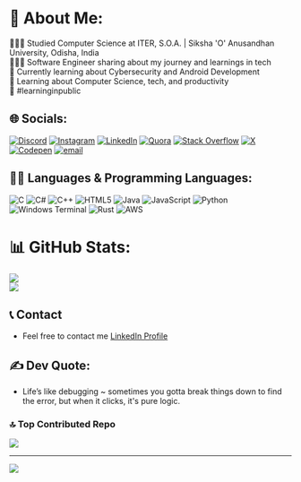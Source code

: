 # 💫 About Me:
👩🏻‍🎓 Studied Computer Science at ITER, S.O.A. | Siksha 'O' Anusandhan University, Odisha, India<br>👩🏻‍💻 Software Engineer sharing about my journey and learnings in tech<br>💭 Currently learning about Cybersecurity and Android Development<br>🎨 Learning about Computer Science, tech, and productivity <br>🌷 #learninginpublic <br>


## 🌐 Socials:
[![Discord](https://img.shields.io/badge/Discord-%237289DA.svg?logo=discord&logoColor=white)](https://discord.gg/yoursoumendra_) [![Instagram](https://img.shields.io/badge/Instagram-%23E4405F.svg?logo=Instagram&logoColor=white)](https://instagram.com/yoursomu__) [![LinkedIn](https://img.shields.io/badge/LinkedIn-%230077B5.svg?logo=linkedin&logoColor=white)](https://linkedin.com/in/https://www.linkedin.com/in/soumendra-sethy) [![Quora](https://img.shields.io/badge/Quora-%23B92B27.svg?logo=Quora&logoColor=white)](https://www.quora.com/profile/SOUMENDRA-SETHY-2) [![Stack Overflow](https://img.shields.io/badge/-Stackoverflow-FE7A16?logo=stack-overflow&logoColor=white)](https://stackoverflow.com/users/28815944/soumendra-sethy) [![X](https://img.shields.io/badge/X-black.svg?logo=X&logoColor=white)](https://x.com/@sethy_soumendra) [![Codepen](https://img.shields.io/badge/Codepen-000000?logo=codepen&logoColor=white)](https://codepen.io/https://codepen.io/yoursoumendra) [![email](https://img.shields.io/badge/Email-D14836?logo=gmail&logoColor=white)](mailto:yoursoumendra@gmail.com) 


## 👨‍💻 Languages & Programming Languages:
![C](https://img.shields.io/badge/c-%2300599C.svg?style=for-the-badge&logo=c&logoColor=white) ![C#](https://img.shields.io/badge/c%23-%23239120.svg?style=for-the-badge&logo=csharp&logoColor=white) ![C++](https://img.shields.io/badge/c++-%2300599C.svg?style=for-the-badge&logo=c%2B%2B&logoColor=white) ![HTML5](https://img.shields.io/badge/html5-%23E34F26.svg?style=for-the-badge&logo=html5&logoColor=white) ![Java](https://img.shields.io/badge/java-%23ED8B00.svg?style=for-the-badge&logo=openjdk&logoColor=white) ![JavaScript](https://img.shields.io/badge/javascript-%23323330.svg?style=for-the-badge&logo=javascript&logoColor=%23F7DF1E) ![Python](https://img.shields.io/badge/python-3670A0?style=for-the-badge&logo=python&logoColor=ffdd54) ![Windows Terminal](https://img.shields.io/badge/Windows%20Terminal-%234D4D4D.svg?style=for-the-badge&logo=windows-terminal&logoColor=white) ![Rust](https://img.shields.io/badge/rust-%23000000.svg?style=for-the-badge&logo=rust&logoColor=white) ![AWS](https://img.shields.io/badge/AWS-%23FF9900.svg?style=for-the-badge&logo=amazon-aws&logoColor=white)


# 📊 GitHub Stats:
![](https://github-readme-stats.vercel.app/api?username=yoursoumendra&theme=dark&hide_border=false&include_all_commits=false&count_private=false)<br/>
![](https://nirzak-streak-stats.vercel.app/?user=yoursoumendra&theme=dark&hide_border=false)<br/>

## 📞 Contact
- Feel free to contact me [LinkedIn Profile](https://www.linkedin.com/in/soumendra-sethy/) 

## ✍️ Dev Quote:
- Life’s like debugging ~ sometimes you gotta break things down to find the error, but when it clicks, it's pure logic.
          

### 🔝 Top Contributed Repo
![](https://github-contributor-stats.vercel.app/api?username=yoursoumendra&limit=5&theme=dark&combine_all_yearly_contributions=true)

---
[![](https://visitcount.itsvg.in/api?id=yoursoumendra&icon=0&color=0)](https://visitcount.itsvg.in)
